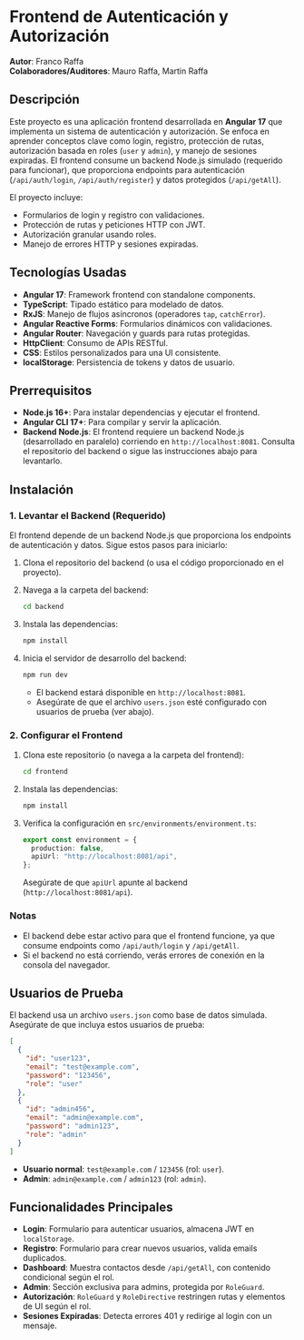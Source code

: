 # Frontend de Autenticación y Autorización

**Autor**: Franco Raffa\
**Colaboradores/Auditores**: Mauro Raffa, Martin Raffa

## Descripción

Este proyecto es una aplicación frontend desarrollada en **Angular 17** que implementa un sistema de autenticación y autorización. Se enfoca en aprender conceptos clave como login, registro, protección de rutas, autorización basada en roles (`user` y `admin`), y manejo de sesiones expiradas. El frontend consume un backend Node.js simulado (requerido para funcionar), que proporciona endpoints para autenticación (`/api/auth/login`, `/api/auth/register`) y datos protegidos (`/api/getAll`).

El proyecto incluye:

- Formularios de login y registro con validaciones.
- Protección de rutas y peticiones HTTP con JWT.
- Autorización granular usando roles.
- Manejo de errores HTTP y sesiones expiradas.

## Tecnologías Usadas

- **Angular 17**: Framework frontend con standalone components.
- **TypeScript**: Tipado estático para modelado de datos.
- **RxJS**: Manejo de flujos asíncronos (operadores `tap`, `catchError`).
- **Angular Reactive Forms**: Formularios dinámicos con validaciones.
- **Angular Router**: Navegación y guards para rutas protegidas.
- **HttpClient**: Consumo de APIs RESTful.
- **CSS**: Estilos personalizados para una UI consistente.
- **localStorage**: Persistencia de tokens y datos de usuario.

## Prerrequisitos

- **Node.js 16+**: Para instalar dependencias y ejecutar el frontend.
- **Angular CLI 17+**: Para compilar y servir la aplicación.
- **Backend Node.js**: El frontend requiere un backend Node.js (desarrollado en paralelo) corriendo en `http://localhost:8081`. Consulta el repositorio del backend o sigue las instrucciones abajo para levantarlo.

## Instalación

### 1. Levantar el Backend (Requerido)

El frontend depende de un backend Node.js que proporciona los endpoints de autenticación y datos. Sigue estos pasos para iniciarlo:

1. Clona el repositorio del backend (o usa el código proporcionado en el proyecto).

2. Navega a la carpeta del backend:

   ```bash
   cd backend
   ```

3. Instala las dependencias:

   ```bash
   npm install
   ```

4. Inicia el servidor de desarrollo del backend:

   ```bash
   npm run dev
   ```

   - El backend estará disponible en `http://localhost:8081`.
   - Asegúrate de que el archivo `users.json` esté configurado con usuarios de prueba (ver abajo).

### 2. Configurar el Frontend

1. Clona este repositorio (o navega a la carpeta del frontend):

   ```bash
   cd frontend
   ```

2. Instala las dependencias:

   ```bash
   npm install
   ```

3. Verifica la configuración en `src/environments/environment.ts`:

   ```typescript
   export const environment = {
     production: false,
     apiUrl: "http://localhost:8081/api",
   };
   ```

   Asegúrate de que `apiUrl` apunte al backend (`http://localhost:8081/api`).

### Notas

- El backend debe estar activo para que el frontend funcione, ya que consume endpoints como `/api/auth/login` y `/api/getAll`.
- Si el backend no está corriendo, verás errores de conexión en la consola del navegador.

## Usuarios de Prueba

El backend usa un archivo `users.json` como base de datos simulada. Asegúrate de que incluya estos usuarios de prueba:

```json
[
  {
    "id": "user123",
    "email": "test@example.com",
    "password": "123456",
    "role": "user"
  },
  {
    "id": "admin456",
    "email": "admin@example.com",
    "password": "admin123",
    "role": "admin"
  }
]
```

- **Usuario normal**: `test@example.com` / `123456` (rol: `user`).
- **Admin**: `admin@example.com` / `admin123` (rol: `admin`).

## Funcionalidades Principales

- **Login**: Formulario para autenticar usuarios, almacena JWT en `localStorage`.
- **Registro**: Formulario para crear nuevos usuarios, valida emails duplicados.
- **Dashboard**: Muestra contactos desde `/api/getAll`, con contenido condicional según el rol.
- **Admin**: Sección exclusiva para admins, protegida por `RoleGuard`.
- **Autorización**: `RoleGuard` y `RoleDirective` restringen rutas y elementos de UI según el rol.
- **Sesiones Expiradas**: Detecta errores 401 y redirige al login con un mensaje.
